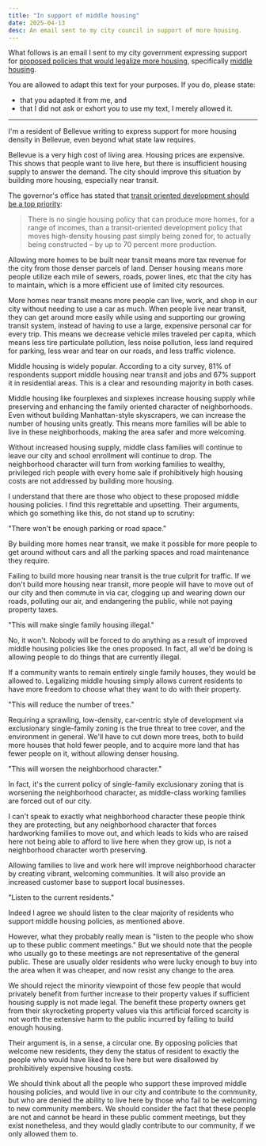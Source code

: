 ```yaml
---
title: "In support of middle housing"
date: 2025-04-13
desc: An email sent to my city council in support of more housing.
---
```


What follows is an email I sent to my city government expressing support for [proposed policies that would legalize more housing][plan], specifically [middle housing][middle].

You are allowed to adapt this text for your purposes. If you do, please state:

- that you adapted it from me, and
- that I did not ask or exhort you to use my text, I merely allowed it.

---

I'm a resident of Bellevue writing to express support for more housing density in Bellevue, even beyond what state law requires.

Bellevue is a very high cost of living area. Housing prices are expensive. This shows that people want to live here, but there is insufficient housing supply to answer the demand. The city should improve this situation by building more housing, especially near transit.

The governor's office has stated that [transit oriented development should be a top priority][tod]:

> There is no single housing policy that can produce more homes, for a range of incomes, than a transit-oriented development policy that moves high-density housing past simply being zoned for, to actually being constructed – by up to 70 percent more production.

Allowing more homes to be built near transit means more tax revenue for the city from those denser parcels of land. Denser housing means more people utilize each mile of sewers, roads, power lines, etc that the city has to maintain, which is a more efficient use of limited city resources.

More homes near transit means more people can live, work, and shop in our city without needing to use a car as much. When people live near transit, they can get around more easily while using and supporting our growing transit system, instead of having to use a large, expensive personal car for every trip. This means we decrease vehicle miles traveled per capita, which means less tire particulate pollution, less noise pollution, less land required for parking, less wear and tear on our roads, and less traffic violence.

Middle housing is widely popular. According to a city survey, 81% of respondents support middle housing near transit and jobs and 67% support it in residential areas. This is a clear and resounding majority in both cases.

Middle housing like fourplexes and sixplexes increase housing supply while preserving and enhancing the family oriented character of neighborhoods. Even without building Manhattan-style skyscrapers, we can increase the number of housing units greatly. This means more families will be able to live in these neighborhoods, making the area safer and more welcoming.

Without increased housing supply, middle class families will continue to leave our city and school enrollment will continue to drop. The neighborhood character will turn from working families to wealthy, privileged rich people with every home sale if prohibitively high housing costs are not addressed by building more housing.

I understand that there are those who object to these proposed middle housing policies. I find this regrettable and upsetting. Their arguments, which go something like this, do not stand up to scrutiny:

"There won't be enough parking or road space."

By building more homes near transit, we make it possible for more people to get around without cars and all the parking spaces and road maintenance they require.

Failing to build more housing near transit is the true culprit for traffic. If we don't build more housing near transit, more people will have to move out of our city and then commute in via car, clogging up and wearing down our roads, polluting our air, and endangering the public, while not paying property taxes.

"This will make single family housing illegal."

No, it won't. Nobody will be forced to do anything as a result of improved middle housing policies like the ones proposed. In fact, all we'd be doing is allowing people to do things that are currently illegal.

If a community wants to remain entirely single family houses, they would be allowed to. Legalizing middle housing simply allows current residents to have more freedom to choose what they want to do with their property.

"This will reduce the number of trees."

Requiring a sprawling, low-density, car-centric style of development via exclusionary single-family zoning is the true threat to tree cover, and the environment in general. We'll have to cut down more trees, both to build more houses that hold fewer people, and to acquire more land that has fewer people on it, without allowing denser housing.

"This will worsen the neighborhood character."

In fact, it's the current policy of single-family exclusionary zoning that is worsening the neighborhood character, as middle-class working families are forced out of our city.

I can't speak to exactly what neighborhood character these people think they are protecting, but any neighborhood character that forces hardworking families to move out, and which leads to kids who are raised here not being able to afford to live here when they grow up, is not a neighborhood character worth preserving.

Allowing families to live and work here will improve neighborhood character by creating vibrant, welcoming communities. It will also provide an increased customer base to support local businesses.

"Listen to the current residents."

Indeed I agree we should listen to the clear majority of residents who support middle housing policies, as mentioned above.

However, what they probably really mean is "listen to the people who show up to these public comment meetings." But we should note that the people who usually go to these meetings are not representative of the general public. These are usually older residents who were lucky enough to buy into the area when it was cheaper, and now resist any change to the area.

We should reject the minority viewpoint of those few people that would privately benefit from further increase to their property values if sufficient housing supply is not made legal. The benefit these property owners get from their skyrocketing property values via this artificial forced scarcity is not worth the extensive harm to the public incurred by failing to build enough housing.

Their argument is, in a sense, a circular one. By opposing policies that welcome new residents, they deny the status of resident to exactly the people who would have liked to live here but were disallowed by prohibitively expensive housing costs.

We should think about all the people who support these improved middle housing policies, and would live in our city and contribute to the community, but who are denied the ability to live here by those who fail to be welcoming to new community members. We should consider the fact that these people are not and cannot be heard in these public comment meetings, but they exist nonetheless, and they would gladly contribute to our community, if we only allowed them to.

[tod]: https://www.theurbanist.org/2025/01/24/ferguson-team-transit-oriented-development-should-be-top-priority/
[plan]: https://www.theurbanist.org/2025/04/11/bellevues-bold-middle-housing-plan/
[middle]: https://en.wikipedia.org/wiki/Missing_middle_housing
